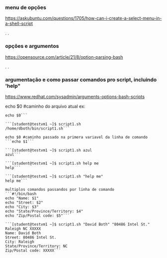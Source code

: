 ### menu de opções
https://askubuntu.com/questions/1705/how-can-i-create-a-select-menu-in-a-shell-script

. .


### opções e argumentos
https://opensource.com/article/21/8/option-parsing-bash

. .


### argumentação e como passar comandos pro script, incluindo 'help"
https://www.redhat.com/sysadmin/arguments-options-bash-scripts

echo $0 #caminho do arquivo atual
ex:
```#!/bin/bash
echo $0```

```[student@testvm1 ~]$ script1.sh
/home/dboth/bin/script1.sh```

echo $0 #caminho passado na primera variavel da linha de comando
```echo $1```

```[student@testvm1 ~]$ script1.sh azul
azul```

```[student@testvm1 ~]$ script1.sh help me
help```

```[student@testvm1 ~]$ script1.sh "help me"
help me```

multiplos comandos passandos por linha de comando
```#!/bin/bash
echo "Name: $1"
echo "Street: $2"
echo "City: $3"
echo "State/Province/Territory: $4"
echo "Zip/Postal code: $5"```

```[student@testvm1 ~]$ script1.sh "David Both" "80486 Intel St." Raleigh NC XXXXX
Name: David Both
Street: 80486 Intel St.
City: Raleigh
State/Province/Territory: NC
Zip/Postal code: XXXXX```
